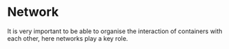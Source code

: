 # Network

It is very important to be able to organise the interaction of containers with each other, here networks play a key role.